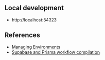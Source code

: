 ## Local development

- http://localhost:54323

## References

- [Managing Environments](https://supabase.com/docs/guides/cli/managing-environments)
- [Supabase and Prisma workflow compilation](https://github.com/orgs/supabase/discussions/7659)
